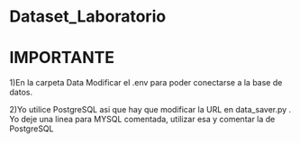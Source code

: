 # Dataset_Laboratorio

# IMPORTANTE
1)En la carpeta Data Modificar el .env para poder conectarse a la base de datos.
 
2)Yo utilice PostgreSQL asi que hay que modificar la URL en data_saver.py    . Yo deje una linea para MYSQL comentada, utilizar esa y comentar la de PostgreSQL
